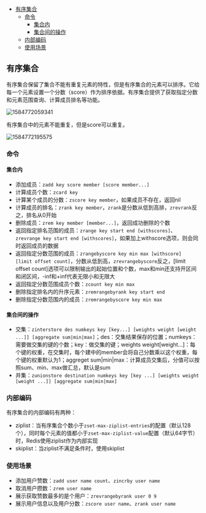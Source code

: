 
<!-- TOC -->

- [有序集合](#有序集合)
    - [命令](#命令)
        - [集合内](#集合内)
        - [集合间的操作](#集合间的操作)
    - [内部编码](#内部编码)
    - [使用场景](#使用场景)

<!-- /TOC -->
##  有序集合

有序集合保留了集合不能有重复元素的特性，但是有序集合的元素可以排序。它给每一个元素设置一个分数（score）作为排序依据。有序集合提供了获取指定分数和元素范围查询、计算成员排名等功能。

![1584772059341](https://i.loli.net/2020/03/22/OemUrSLFuQf5JXR.png)

有序集合中的元素不能重复，但是score可以重复。

![1584772195575](https://i.loli.net/2020/03/22/8GF9lUvbphHysTA.png)

###  命令

####  集合内

* 添加成员：`zadd key score member [score member...]`
* 计算成员个数：`zcard key`
* 计算某个成员的分数：`zscore key member`，如果成员不存在，返回nil
* 计算成员的排名：`zrank key member`，`zrank`是分数从低到高排，`zrevrank`反之，排名从0开始
* 删除成员：`zrem key member [member...]`，返回成功删除的个数
* 返回指定排名范围的成员：`zrange key start end [withscores]`、`zrevrange key start end [withscores]`，如果加上withscore选项，则会同时返回成员的数据
* 返回指定分数范围的成员：`zrangebyscore key min max [withscore] [limit offset count]`，分数从低到高，`zrevrangebyscore`反之，[limit offset count]选项可以限制输出的起始位置和个数，max和min还支持开区间和闭区间，-inf和+inf代表无限小和无限大
* 返回指定分数范围成员个数：`zcount key min max`
* 删除指定排名内的升序元素：`zremrangebyrank key start end`
* 删除指定分数范围内的成员：`zremrangebyscore key min max`

####  集合间的操作

* 交集：`zinterstore des numkeys key [key...] [weights weight [weight ...]] [aggregate sum|min|max]`；des：交集结果保存的位置；numkeys：需要做交集的键的个数；key：做交集的键；weights weight[weight...]：每个键的权重，在交集时，每个建中的member会将自己分数乘以这个权重，每个键的权重默认为1；aggreget sum|min|max：计算成员交集后，分值可以按照sum、min、max做汇总，默认是sum
* 并集：`zunionstore destination numkeys key [key ...] [weights weight [weight ...]] [aggregate sum|min|max]`

###  内部编码

有序集合的内部编码有两种：

* ziplist：当有序集合个数小于`zset-max-ziplist-entries`的配置（默认128个），同时每个元素的值都小于`zset-max-ziplist-value`配置（默认64字节）时，Redis使用ziplist作为内部实现
* skiplist：当ziplist不满足条件时，使用skiplist

###  使用场景

* 添加用户赞数：`zadd user name count`、`zincrby user name`
* 取消用户攒数：`zrem user name`
* 展示获取赞数最多的是个用户：`zrevrangebyrank user 0 9`
* 展示用户信息以及用户分数：`zscore user name`、`zrank user name`

